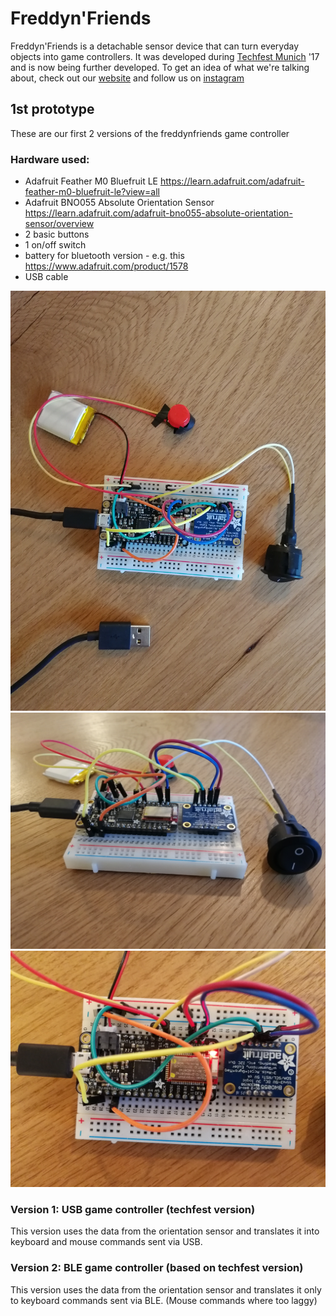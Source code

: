# Freddyn'Friends
Freddyn'Friends is a detachable sensor device that can turn everyday objects into game controllers.
It was developed during [Techfest Munich](http://x.unternehmertum.de/events/techfest-munich-17/) '17 and is now being further developed.
To get an idea of what we're talking about, check out our [website](http://freddynfriends.com/) and follow us on [instagram](https://www.instagram.com/freddynfriends/)


## 1st prototype

These are our first 2 versions of the freddynfriends game controller

### Hardware used:
* Adafruit Feather M0 Bluefruit LE 
https://learn.adafruit.com/adafruit-feather-m0-bluefruit-le?view=all
* Adafruit BNO055 Absolute Orientation Sensor
https://learn.adafruit.com/adafruit-bno055-absolute-orientation-sensor/overview
* 2 basic buttons
* 1 on/off switch
* battery for bluetooth version - e.g. this https://www.adafruit.com/product/1578
* USB cable


![First prototype](setup/image1.jpg?raw=true "image 1")
![First prototype](setup/image2.jpg?raw=true "image 2")
![First prototype](setup/image3.jpg?raw=true "image 3")

### Version 1: USB game controller (techfest version)
This version uses the data from the orientation sensor and translates it into keyboard and mouse commands sent via USB.


### Version 2: BLE game controller (based on techfest version)
This version uses the data from the orientation sensor and translates it only to keyboard commands sent via BLE. (Mouse commands where too laggy)
